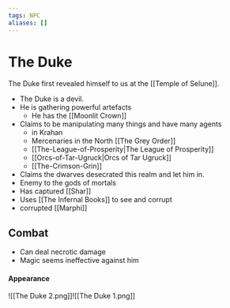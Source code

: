 ```yaml
---
tags: NPC
aliases: []
---
```

# The Duke
The Duke first revealed himself to us at the [[Temple of Selune]]. 

- The Duke is a devil.
- He is gathering powerful artefacts
	- He has the [[Moonlit Crown]]
- Claims to be manipulating many things and have many agents
	- in Krahan
	- Mercenaries in the North [[The Grey Order]]
	- [[The-League-of-Prosperity|The League of Prosperity]]
	- [[Orcs-of-Tar-Ugruck|Orcs of Tar Ugruck]]
	- [[The-Crimson-Grin]]
- Claims the dwarves desecrated this realm and let him in.
- Enemy to the gods of mortals
- Has captured [[Shar]]
- Uses [[The Infernal Books]] to see and corrupt
- corrupted [[Marphi]]


## Combat
- Can deal necrotic damage
- Magic seems ineffective against him


#### Appearance
![[The Duke 2.png]]![[The Duke 1.png]]